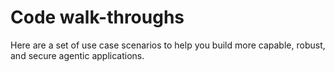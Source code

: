 # Code walk-throughs

Here are a set of use case scenarios to help you build more capable, robust, and secure agentic applications.
